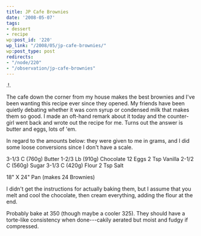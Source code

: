 ```yaml
---
title: JP Cafe Brownies
date: '2008-05-07'
tags:
- dessert
- recipe
wp:post_id: '220'
wp_link: "/2008/05/jp-cafe-brownies/"
wp:post_type: post
redirects:
- "/node/220"
- "/observation/jp-cafe-brownies"
---
```


.!.

The cafe down the corner from my house makes the best brownies and I've been wanting this recipe ever since they opened. My friends have been quietly debating whether it was corn syrup or condensed milk that makes them so good. I made an oft-hand remark about it today and the counter-girl went back and wrote out the recipe for me. Turns out the answer is butter and eggs, lots of 'em.

In regard to the amounts below: they were given to me in grams, and I did some loose conversions since I don't have a scale.

3-1/3 C (760g) Butter
1-2/3 Lb (910g) Chocolate
12 Eggs
2 Tsp Vanilla
2-1/2 C (560g) Sugar
3-1/3 C (420g) Flour
2 Tsp Salt

18" X 24" Pan (makes 24 Brownies)

I didn't get the instructions for actually baking them, but I assume that you melt and cool the chocolate, then cream everything, adding the flour at the end.

Probably bake at 350 (though maybe a cooler 325). They should have a torte-like consistency when done---cakily aerated but moist and fudgy if compressed.
